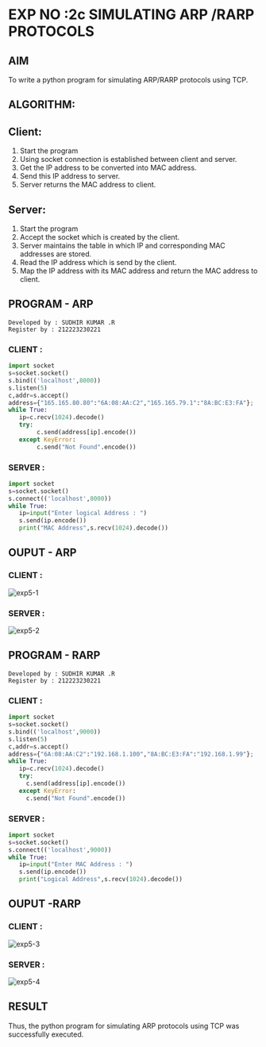 # EXP NO :2c SIMULATING ARP /RARP PROTOCOLS
## AIM
To write a python program for simulating ARP/RARP protocols using TCP.
## ALGORITHM:
## Client:
1. Start the program
2. Using socket connection is established between client and server.
3. Get the IP address to be converted into MAC address.
4. Send this IP address to server.
5. Server returns the MAC address to client.
## Server:
1. Start the program
2. Accept the socket which is created by the client.
3. Server maintains the table in which IP and corresponding MAC addresses are
stored.
4. Read the IP address which is send by the client.
5. Map the IP address with its MAC address and return the MAC address to client.

## PROGRAM - ARP
```
Developed by : SUDHIR KUMAR .R
Register by : 212223230221
```
### CLIENT :
```python
import socket
s=socket.socket()
s.bind(('localhost',8000))
s.listen(5)
c,addr=s.accept()
address={"165.165.80.80":"6A:08:AA:C2","165.165.79.1":"8A:BC:E3:FA"};
while True:
   ip=c.recv(1024).decode()
   try:
        c.send(address[ip].encode())
   except KeyError:
        c.send("Not Found".encode())
```
### SERVER :
```python
import socket
s=socket.socket()
s.connect(('localhost',8000))
while True:
   ip=input("Enter logical Address : ")
   s.send(ip.encode())
   print("MAC Address",s.recv(1024).decode())

```
## OUPUT - ARP
### CLIENT :

![exp5-1](https://github.com/Sudhirr5/2c.ARP_RARP_PROTOCOLS/assets/139332214/f9ace9d6-fa00-4e97-8003-27d8a376309e)

### SERVER :

![exp5-2](https://github.com/Sudhirr5/2c.ARP_RARP_PROTOCOLS/assets/139332214/fdda0243-549e-4e3d-b6c3-113fb2f56a60)

## PROGRAM - RARP
```
Developed by : SUDHIR KUMAR .R
Register by : 212223230221
```
### CLIENT :
```python
import socket
s=socket.socket()
s.bind(('localhost',9000))
s.listen(5)
c,addr=s.accept()
address={"6A:08:AA:C2":"192.168.1.100","8A:BC:E3:FA":"192.168.1.99"};
while True:
   ip=c.recv(1024).decode()
   try:
     c.send(address[ip].encode())
   except KeyError:
     c.send("Not Found".encode())
```
### SERVER :
```python
import socket
s=socket.socket()
s.connect(('localhost',9000))
while True:
   ip=input("Enter MAC Address : ")
   s.send(ip.encode())
   print("Logical Address",s.recv(1024).decode())

```
## OUPUT -RARP
### CLIENT :

![exp5-3](https://github.com/Sudhirr5/2c.ARP_RARP_PROTOCOLS/assets/139332214/21bff16f-7437-4066-997c-d7775bda9730)

### SERVER :

![exp5-4](https://github.com/Sudhirr5/2c.ARP_RARP_PROTOCOLS/assets/139332214/ea176810-6728-4ff4-9576-e709c77b2a35)

## RESULT
Thus, the python program for simulating ARP protocols using TCP was successfully 
executed.
